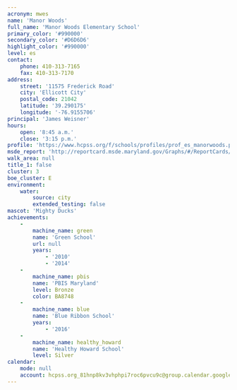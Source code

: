 ```yaml
---
acronym: mwes
name: 'Manor Woods'
full_name: 'Manor Woods Elementary School'
primary_color: '#990000'
secondary_color: '#D6D6D6'
highlight_color: '#990000'
level: es
contact:
    phone: 410-313-7165
    fax: 410-313-7170
address:
    street: '11575 Frederick Road'
    city: 'Ellicott City'
    postal_code: 21042
    latitude: '39.290175'
    longitude: '-76.9155706'
principal: 'James Weisner'
hours:
    open: '8:45 a.m.'
    close: '3:15 p.m.'
profile: 'https://www.hcpss.org/f/schools/profiles/prof_es_manorwoods.pdf'
msde_report: 'http://reportcard.msde.maryland.gov/Graphs/#/ReportCards/ReportCardSchool/1//1/13/0305/'
walk_area: null
title_1: false
cluster: 3
boe_cluster: E
environment:
    water:
        source: city
        extended_testing: false
mascot: 'Mighty Ducks'
achievements:
    -
        machine_name: green
        name: 'Green School'
        url: null
        years:
            - '2010'
            - '2014'
    -
        machine_name: pbis
        name: 'PBIS Maryland'
        level: Bronze
        color: BA8748
    -
        machine_name: blue
        name: 'Blue Ribbon School'
        years:
            - '2016'
    -
        machine_name: healthy_howard
        name: 'Healthy Howard School'
        level: Silver
calendar:
    mode: null
    account: hcpss.org_81hnp8kv3vhphpi7roc6pvcu9c@group.calendar.google.com
---
```

